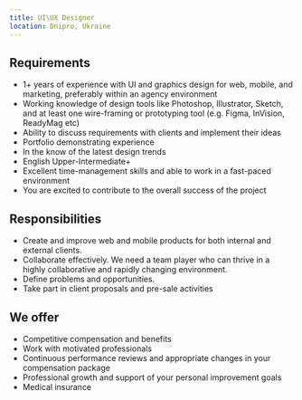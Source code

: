 ```yaml
---
title: UI\UX Designer
location: Dnipro, Ukraine
---
```

## Requirements

* 1+ years of experience with UI and graphics design for web, mobile, and marketing, preferably within an agency environment
* Working knowledge of design tools like Photoshop, Illustrator, Sketch, and at least one wire-framing or prototyping tool (e.g. Figma, InVision, ReadyMag etc)
* Ability to discuss requirements with clients and implement their ideas
* Portfolio demonstrating experience
* In the know of the latest design trends
* English Upper-Intermediate+
* Excellent time-management skills and able to work in a fast-paced environment
* You are excited to contribute to the overall success of the project

## Responsibilities

* Create and improve web and mobile products for both internal and external clients.
* Collaborate effectively. We need a team player who can thrive in a highly collaborative and rapidly changing environment.
* Define problems and opportunities.
* Take part in client proposals and pre-sale activities

## We offer

* Competitive compensation and benefits
* Work with motivated professionals
* Continuous performance reviews and appropriate changes in your compensation package
* Professional growth and support of your personal improvement goals
* Medical insurance